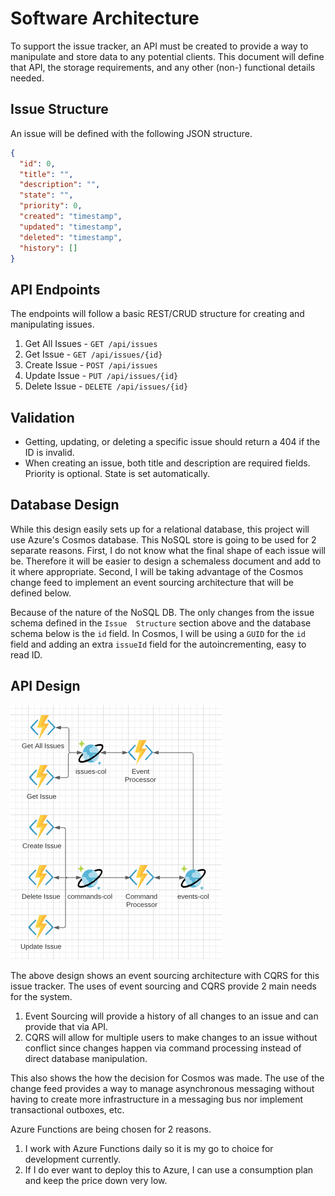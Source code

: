 # Software Architecture

To support the issue tracker, an API must be created to provide a way to manipulate and store 
data to any potential clients. This document will define that API, the storage requirements, and 
any other (non-) functional details needed.

## Issue Structure

An issue will be defined with the following JSON structure.

```json
{
  "id": 0,
  "title": "",
  "description": "",
  "state": "",
  "priority": 0,
  "created": "timestamp",
  "updated": "timestamp",
  "deleted": "timestamp",
  "history": []
}
```

## API Endpoints

The endpoints will follow a basic REST/CRUD structure for creating and manipulating issues.

1. Get All Issues - `GET /api/issues`
2. Get Issue - `GET /api/issues/{id}`
3. Create Issue - `POST /api/issues`
4. Update Issue - `PUT /api/issues/{id}`
5. Delete Issue - `DELETE /api/issues/{id}`

## Validation

* Getting, updating, or deleting a specific issue should return a 404 if the ID is invalid.
* When creating an issue, both title and description are required fields. Priority is optional. State 
is set automatically.

## Database Design

While this design easily sets up for a relational database, this project will use Azure's Cosmos 
database. This NoSQL store is going to be used for 2 separate reasons. First, I do not know what the 
final shape of each issue will be. Therefore it will be easier to design a schemaless document and add 
to it where appropriate. Second, I will be taking advantage of the Cosmos change feed to implement an 
event sourcing architecture that will be defined below.

Because of the nature of the NoSQL DB. The only changes from the issue schema defined in the `Issue 
Structure` section above and the database schema below is the `id` field. In Cosmos, I will be using a 
`GUID` for the `id` field and adding an extra `issueId` field for the autoincrementing, easy to read ID.

## API Design

![API Design](imgs/api-design.png)

The above design shows an event sourcing architecture with CQRS for this issue tracker. The uses of 
event sourcing and CQRS provide 2 main needs for the system.

1. Event Sourcing will provide a history of all changes to an issue and can provide that via API.
2. CQRS will allow for multiple users to make changes to an issue without conflict since changes happen 
via command processing instead of direct database manipulation.

This also shows the how the decision for Cosmos was made. The use of the change feed provides a way to 
manage asynchronous messaging without having to create more infrastructure in a messaging bus nor 
implement transactional outboxes, etc.

Azure Functions are being chosen for 2 reasons.

1. I work with Azure Functions daily so it is my go to choice for development currently.
2. If I do ever want to deploy this to Azure, I can use a consumption plan and keep the price down very 
low.
